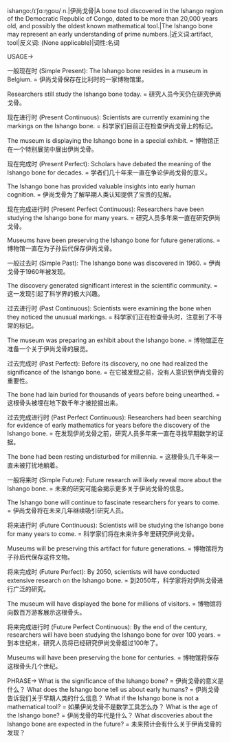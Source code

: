 ishango:/ɪˈʃɑːŋɡoʊ/
n.|伊尚戈骨|A bone tool discovered in the Ishango region of the Democratic Republic of Congo, dated to be more than 20,000 years old, and possibly the oldest known mathematical tool.|The Ishango bone may represent an early understanding of prime numbers.|近义词:artifact, tool|反义词: (None applicable)|词性:名词

USAGE->

一般现在时 (Simple Present):
The Ishango bone resides in a museum in Belgium. = 伊尚戈骨保存在比利时的一家博物馆里。

Researchers still study the Ishango bone today. = 研究人员今天仍在研究伊尚戈骨。

现在进行时 (Present Continuous):
Scientists are currently examining the markings on the Ishango bone. = 科学家们目前正在检查伊尚戈骨上的标记。

The museum is displaying the Ishango bone in a special exhibit. = 博物馆正在一个特别展览中展出伊尚戈骨。


现在完成时 (Present Perfect):
Scholars have debated the meaning of the Ishango bone for decades. = 学者们几十年来一直在争论伊尚戈骨的意义。

The Ishango bone has provided valuable insights into early human cognition. = 伊尚戈骨为了解早期人类认知提供了宝贵的见解。


现在完成进行时 (Present Perfect Continuous):
Researchers have been studying the Ishango bone for many years. = 研究人员多年来一直在研究伊尚戈骨。

Museums have been preserving the Ishango bone for future generations. = 博物馆一直在为子孙后代保存伊尚戈骨。


一般过去时 (Simple Past):
The Ishango bone was discovered in 1960. = 伊尚戈骨于1960年被发现。

The discovery generated significant interest in the scientific community. = 这一发现引起了科学界的极大兴趣。


过去进行时 (Past Continuous):
Scientists were examining the bone when they noticed the unusual markings. = 科学家们正在检查骨头时，注意到了不寻常的标记。

The museum was preparing an exhibit about the Ishango bone. = 博物馆正在准备一个关于伊尚戈骨的展览。


过去完成时 (Past Perfect):
Before its discovery, no one had realized the significance of the Ishango bone. = 在它被发现之前，没有人意识到伊尚戈骨的重要性。

The bone had lain buried for thousands of years before being unearthed. = 这根骨头被埋在地下数千年才被挖掘出来。


过去完成进行时 (Past Perfect Continuous):
Researchers had been searching for evidence of early mathematics for years before the discovery of the Ishango bone. = 在发现伊尚戈骨之前，研究人员多年来一直在寻找早期数学的证据。

The bone had been resting undisturbed for millennia. = 这根骨头几千年来一直未被打扰地躺着。


一般将来时 (Simple Future):
Future research will likely reveal more about the Ishango bone. = 未来的研究可能会揭示更多关于伊尚戈骨的信息。

The Ishango bone will continue to fascinate researchers for years to come. = 伊尚戈骨将在未来几年继续吸引研究人员。


将来进行时 (Future Continuous):
Scientists will be studying the Ishango bone for many years to come. = 科学家们将在未来许多年里研究伊尚戈骨。

Museums will be preserving this artifact for future generations. = 博物馆将为子孙后代保存这件文物。


将来完成时 (Future Perfect):
By 2050, scientists will have conducted extensive research on the Ishango bone. = 到2050年，科学家将对伊尚戈骨进行广泛的研究。

The museum will have displayed the bone for millions of visitors. = 博物馆将向数百万游客展示这根骨头。


将来完成进行时 (Future Perfect Continuous):
By the end of the century, researchers will have been studying the Ishango bone for over 100 years. = 到本世纪末，研究人员将已经研究伊尚戈骨超过100年了。

Museums will have been preserving the bone for centuries. = 博物馆将保存这根骨头几个世纪。


PHRASE->
What is the significance of the Ishango bone? = 伊尚戈骨的意义是什么？
What does the Ishango bone tell us about early humans? = 伊尚戈骨告诉我们关于早期人类的什么信息？
What if the Ishango bone is not a mathematical tool? = 如果伊尚戈骨不是数学工具怎么办？
What is the age of the Ishango bone? = 伊尚戈骨的年代是什么？
What discoveries about the Ishango bone are expected in the future? = 未来预计会有什么关于伊尚戈骨的发现？
